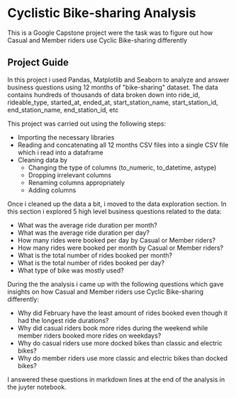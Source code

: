 # Cyclistic Bike-sharing Analysis
This is a Google Capstone project were the task was to figure out how Casual and Member riders use Cyclic Bike-sharing  differently
## Project Guide
In this project i used Pandas, Matplotlib and Seaborn to analyze and answer business questions using 12 months of "bike-sharing" dataset. The data contains hundreds of thousands of data broken down into ride_id, rideable_type, started_at, ended_at, start_station_name, start_station_id, end_station_name, end_station_id, etc

This project was carried out using the following steps:
* Importing the necessary libraries 
* Reading and concatenating all 12 months CSV files into a single CSV file which i read into a dataframe
* Cleaning data by
  * Changing the type of columns (to_numeric, to_datetime, astype)
  * Dropping irrelevant columns
  * Renaming columns appropriately
  * Adding columns

Once i cleaned up the data a bit, i moved to the data exploration section. In this section i explored 5 high level business questions related to the data:
* What was the average ride duration per month?
* What was the average ride duration per day?
* How many rides were booked per day by Casual or Member riders?
* How many rides were booked per month by Casual or Member riders?
* What is the total number of rides booked per month?
* What is the total number of rides booked per day?
* What type of bike was mostly used?

During the the analysis i came up with the following questions which gave insights on how Casual and Member riders use Cyclic Bike-sharing differently:
* Why did February have the least amount of rides booked even though it had the longest ride durations?
* Why did casual riders book more rides during the weekend while member riders booked more rides on weekdays?
* Why do casual riders use more docked bikes than classic and electric bikes?
* Why do member riders use more classic and electric bikes than docked bikes?

I answered these questions in markdown lines at the end of the analysis in the juyter notebook.
